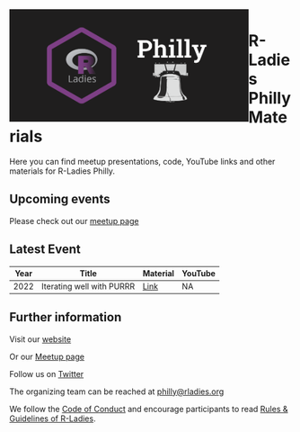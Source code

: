 
<img align='left' height="200" src='./logo/RLadiesPhilly.png'>


# R-Ladies Philly Materials
Here you can find meetup presentations, code, YouTube links and other materials for R-Ladies Philly.

## Upcoming events
Please check out our [meetup page](https://www.meetup.com/rladies-philly/)


## Latest Event
| Year | Title | Material | YouTube |
|------|-------|------|---------|
| 2022 | Iterating well with PURRR | [Link](2022_04/2022_04_slides.pdf) | NA |







## Further information

Visit our [website](https://rladiesphilly.org/)

Or our [Meetup page](https://www.meetup.com/rladies-philly/)

Follow us on [Twitter](https://twitter.com/RLadiesPhilly)

The organizing team can be reached at philly@rladies.org

We follow the [Code of Conduct](https://github.com/rladies/starter-kit/wiki/Code-of-Conduct) and encourage participants to read [Rules & Guidelines of R-Ladies](https://github.com/rladies/starter-kit/blob/master/R-Ladies_RulesGuidelines.pdf).
